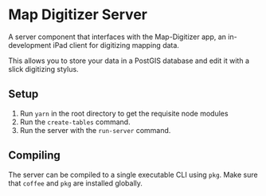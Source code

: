 # Map Digitizer Server

A server component that interfaces with the Map-Digitizer app, an in-development iPad client for
digitizing mapping data.

This allows you to store your data in a PostGIS database and edit it with a slick digitizing stylus.

## Setup

1. Run `yarn` in the root directory to get the requisite node modules
2. Run the `create-tables` command.
3. Run the server with the `run-server` command.

## Compiling

The server can be compiled to a single executable CLI using `pkg`. Make sure that
`coffee` and `pkg` are installed globally.
